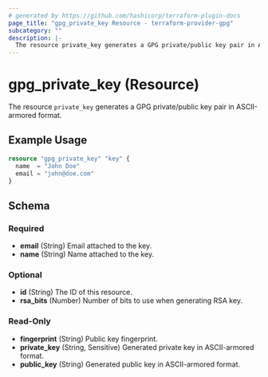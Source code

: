 ```yaml
---
# generated by https://github.com/hashicorp/terraform-plugin-docs
page_title: "gpg_private_key Resource - terraform-provider-gpg"
subcategory: ""
description: |-
  The resource private_key generates a GPG private/public key pair in ASCII-armored format.
---
```


# gpg_private_key (Resource)

The resource `private_key` generates a GPG private/public key pair in ASCII-armored format.

## Example Usage

```terraform
resource "gpg_private_key" "key" {
  name  = "John Doe"
  email = "john@doe.com"
}
```

<!-- schema generated by tfplugindocs -->
## Schema

### Required

- **email** (String) Email attached to the key.
- **name** (String) Name attached to the key.

### Optional

- **id** (String) The ID of this resource.
- **rsa_bits** (Number) Number of bits to use when generating RSA key.

### Read-Only

- **fingerprint** (String) Public key fingerprint.
- **private_key** (String, Sensitive) Generated private key in ASCII-armored format.
- **public_key** (String) Generated public key in ASCII-armored format.


